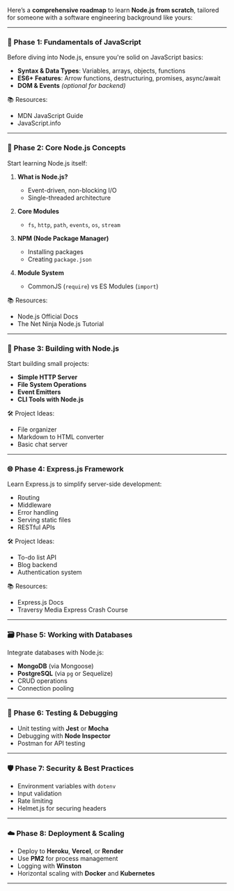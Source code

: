 Here’s a **comprehensive roadmap** to learn **Node.js from scratch**, tailored for someone with a software engineering background like yours:

---

### 🚀 **Phase 1: Fundamentals of JavaScript**
Before diving into Node.js, ensure you're solid on JavaScript basics:

- **Syntax & Data Types**: Variables, arrays, objects, functions
- **ES6+ Features**: Arrow functions, destructuring, promises, async/await
- **DOM & Events** *(optional for backend)*

📚 Resources:
- MDN JavaScript Guide
- JavaScript.info

---

### 🧱 **Phase 2: Core Node.js Concepts**
Start learning Node.js itself:

1. **What is Node.js?**
   - Event-driven, non-blocking I/O
   - Single-threaded architecture

2. **Core Modules**
   - `fs`, `http`, `path`, `events`, `os`, `stream`

3. **NPM (Node Package Manager)**
   - Installing packages
   - Creating `package.json`

4. **Module System**
   - CommonJS (`require`) vs ES Modules (`import`)

📚 Resources:
- Node.js Official Docs
- The Net Ninja Node.js Tutorial

---

### 🧩 **Phase 3: Building with Node.js**
Start building small projects:

- **Simple HTTP Server**
- **File System Operations**
- **Event Emitters**
- **CLI Tools with Node.js**

🛠 Project Ideas:
- File organizer
- Markdown to HTML converter
- Basic chat server

---

### 🌐 **Phase 4: Express.js Framework**
Learn Express.js to simplify server-side development:

- Routing
- Middleware
- Error handling
- Serving static files
- RESTful APIs

🛠 Project Ideas:
- To-do list API
- Blog backend
- Authentication system

📚 Resources:
- Express.js Docs
- Traversy Media Express Crash Course

---

### 🗃️ **Phase 5: Working with Databases**
Integrate databases with Node.js:

- **MongoDB** (via Mongoose)
- **PostgreSQL** (via `pg` or Sequelize)
- CRUD operations
- Connection pooling

---

### 🧪 **Phase 6: Testing & Debugging**
- Unit testing with **Jest** or **Mocha**
- Debugging with **Node Inspector**
- Postman for API testing

---

### 🛡️ **Phase 7: Security & Best Practices**
- Environment variables with `dotenv`
- Input validation
- Rate limiting
- Helmet.js for securing headers

---

### ☁️ **Phase 8: Deployment & Scaling**
- Deploy to **Heroku**, **Vercel**, or **Render**
- Use **PM2** for process management
- Logging with **Winston**
- Horizontal scaling with **Docker** and **Kubernetes**

---
